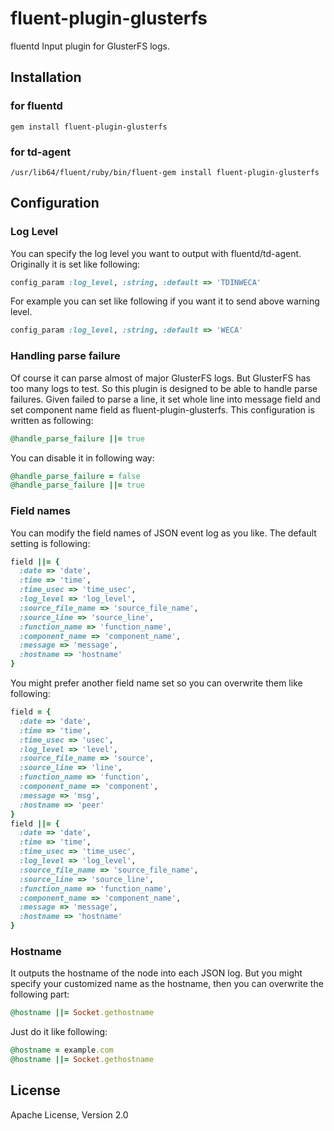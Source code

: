 fluent-plugin-glusterfs
=======================

fluentd Input plugin for GlusterFS logs.

## Installation

### for fluentd

`````
gem install fluent-plugin-glusterfs
`````

### for td-agent

`````
/usr/lib64/fluent/ruby/bin/fluent-gem install fluent-plugin-glusterfs
`````

## Configuration

### Log Level

You can specify the log level you want to output with fluentd/td-agent.
Originally it is set like following:

`````ruby
config_param :log_level, :string, :default => 'TDINWECA'
`````

For example you can set like following if you want it to send above warning level.

`````ruby
config_param :log_level, :string, :default => 'WECA'
`````

### Handling parse failure

Of course it can parse almost of major GlusterFS logs. But GlusterFS has too many logs to test. So this plugin is designed to be able to handle parse failures. Given failed to parse a line, it set whole line into message field and set component name field as fluent-plugin-glusterfs.
This configuration is written as following:

`````ruby
@handle_parse_failure ||= true
`````

You can disable it in following way:

`````ruby
@handle_parse_failure = false
@handle_parse_failure ||= true
`````

### Field names

You can modify the field names of JSON event log as you like.
The default setting is following:

`````ruby
field ||= {
  :date => 'date',
  :time => 'time',
  :time_usec => 'time_usec',
  :log_level => 'log_level',
  :source_file_name => 'source_file_name',
  :source_line => 'source_line',
  :function_name => 'function_name',
  :component_name => 'component_name',
  :message => 'message',
  :hostname => 'hostname'
}
`````

You might prefer another field name set so you can overwrite them like following:
`````ruby
field = {
  :date => 'date',
  :time => 'time',
  :time_usec => 'usec',
  :log_level => 'level',
  :source_file_name => 'source',
  :source_line => 'line',
  :function_name => 'function',
  :component_name => 'component',
  :message => 'msg',
  :hostname => 'peer'
}
field ||= {
  :date => 'date',
  :time => 'time',
  :time_usec => 'time_usec',
  :log_level => 'log_level',
  :source_file_name => 'source_file_name',
  :source_line => 'source_line',
  :function_name => 'function_name',
  :component_name => 'component_name',
  :message => 'message',
  :hostname => 'hostname'
}
`````

### Hostname

It outputs the hostname of the node into each JSON log.
But you might specify your customized name as the hostname, then you can overwrite the following part:

`````ruby
@hostname ||= Socket.gethostname
`````

Just do it like following:

`````ruby
@hostname = example.com
@hostname ||= Socket.gethostname
`````

## License

Apache License, Version 2.0
